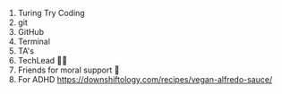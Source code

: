 1. Turing Try Coding
2. git
3. GitHub
4. Terminal
5. TA's
6. TechLead 👨‍💻
7. Friends for moral support 🤝
8. For ADHD https://downshiftology.com/recipes/vegan-alfredo-sauce/
